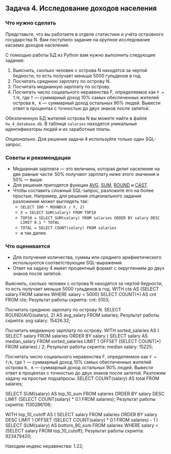 ## Задача 4. Исследование доходов населения
### Что нужно сделать
Представьте, что вы работаете в отделе статистики и учёта островного государства N. Вам поступило задание на крупное исследование касаемо доходов населения.

С помощью работы БД из Python вам нужно выполнить следующие задания:

1. Выяснить, сколько человек с острова N находятся за чертой бедности, то есть получает меньше 5000 гульденов в год.
2. Посчитать среднюю зарплату по острову N.
3. Посчитать медианную зарплату по острову. 
4. Посчитать число социального неравенства F, определяемое как `F = T/K`, где `T` — суммарный доход 10% самых обеспеченных жителей острова `N, K` — суммарный доход остальных 90% людей. Вывести ответ в процентах с точностью до двух знаков после запятой.

Обезличенную БД жителей острова N вы можете найти в файле `hw_4_database.db`. В таблице `salaries` находятся уникальные идентификаторы людей и их заработные платы.

_Опционально_. Для решения задачи 4 используйте только один SQL-запрос.

### Советы и рекомендации
* Медианная зарплата — это величина, которая делит население на две равные части: 50% получают зарплату ниже этого значения и 50% — выше.
* Для решения пригодятся функции [AVG](https://www.sqlitetutorial.net/sqlite-avg/), [SUM](https://www.sqlitetutorial.net/sqlite-sum/), [ROUND](https://www.sqlitetutorial.net/sqlite-functions/sqlite-round/) и [CAST](https://www.w3schools.com/sql/func_sqlserver_cast.asp).
* Чтобы составить сложный SQL-запрос, разложите его на более простые. Например, для решения опционального задания разложение может выглядеть так:
  * `SELECT 100 * ROUND(X / Y, 2)`
  * `X = SELECT SUM(salary) FROM TOP10`
  * `TOP10 = SELECT SUM(salary) FROM salaries ORDER BY salary DESC LIMIT 0.1 * TOTAL` 
  * `TOTAL = SELECT COUNT(salary) FROM salaries`
  * и так далее.

### Что оценивается
* Для получения количества, суммы или среднего арифметического используются соответствующие SQL-выражения.
* Ответ на задачу 4 имеет процентный формат с округлением до двух знаков после запятой.

Выяснить, сколько человек с острова N находятся за чертой бедности, то есть получает меньше 5000 гульденов в год.
WITH cte AS (SELECT salary
FROM salaries
WHERE salary < 5000)
SELECT COUNT(*) AS cnt
FROM cte;
Результат работы скрипта:
cnt: 5103;

Посчитать среднюю зарплату по острову N.
SELECT ROUND(AVG(salary), 2) AS avg_salary
FROM salaries;
Результат работы скрипта:
avg salary: 15426.32;

Посчитать медианную зарплату по острову.
WITH sorted_salaries AS (
    SELECT salary
    FROM salaries
    ORDER BY salary
)
SELECT 
    salary AS median_salary
FROM sorted_salaries
LIMIT 1 OFFSET (SELECT COUNT(*) FROM salaries) / 2;
Результат работы скрипта:
median salary: 15225;

Посчитать число социального неравенства F, определяемое как `F = T/K`, где `T` — суммарный доход 10% самых обеспеченных жителей острова `N, K` — суммарный доход остальных 90% людей. Вывести ответ в процентах с точностью до двух знаков после запятой.
Разложим задачу на простые подзапросы:
SELECT COUNT(salary) AS total FROM salaries;

SELECT SUM(salary) AS top_10_sum 
FROM salaries 
ORDER BY salary DESC 
LIMIT (SELECT COUNT(salary) * 0.1 FROM salaries);
Результат работы скрипта: 1130286106;

WITH top_10_cutoff AS (
    SELECT salary
    FROM salaries
    ORDER BY salary DESC
    LIMIT 1 OFFSET (SELECT COUNT(salary) * 0.1 FROM salaries) - 1
)
SELECT SUM(salary) AS bottom_90_sum
FROM salaries
WHERE salary < (SELECT salary FROM top_10_cutoff);
Результат работы скрипта: 923479420;

Находим индекс неравенства: 1.22;
